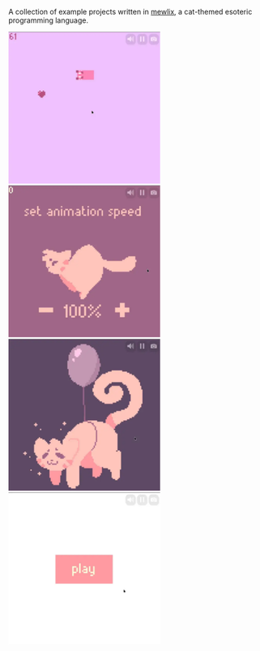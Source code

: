 A collection of example projects written in [mewlix](https://github.com/kbmackenzie/mewlix), a cat-themed esoteric programming language.

<p float="left">
  <a href="./08 - snake game">
    <img width="300" height="300" src="./previews/mewlix-snake.webp" alt="Snake game example.">
  </a>
  <a href="./09 - animation + ui">
    <img width="300" height="300" src="./previews/mewlix-anim.webp" alt="Animation + UI example.">
  </a>
  <a href="./03 - animation">
    <img width="300" height="300" src="./previews/mewlix-balloon.webp" alt="Animation example.">
  </a>
  <a href="./05 - playing sound">
    <img width="300" height="300" src="./previews/mewlix-button.webp" alt="Button example.">
  </a>
</p>
